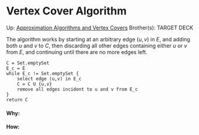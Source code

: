 # Vertex Cover Algorithm

Up: [Approximation Algorithms and Vertex Covers](approximation_algorithms_and_vertex_covers)
Brother(s):
TARGET DECK

The algorithm works by starting at an arbitrary edge $(u,v)$ in $E$, and adding both $u$ and $v$ to $C$, then discarding all other edges containing either $u$ or $v$ from $E$, and continuing until there are no more edges left.

```
C = Set.emptySet
E_c = E
while E_c != Set.emptySet {
	select edge (u,v) in E_c
	C = C U {u,v}
	remove all edges incident to u and v from E_c
}
return C
```




































#### Why:
#### How:









